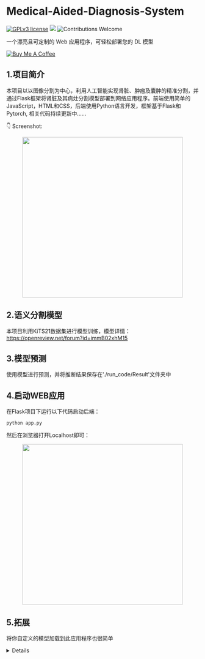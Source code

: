 # Medical-Aided-Diagnosis-System

[![GPLv3 license](https://img.shields.io/badge/License-GPLv3-blue.svg)](http://perso.crans.org/besson/LICENSE.html)
[![](https://img.shields.io/badge/python-3.5%2B-green.svg)]()
![Contributions Welcome](https://img.shields.io/badge/contributions-welcome-brightgreen.svg?style=flat)

一个漂亮且可定制的 Web 应用程序，可轻松部署您的 DL 模型 

<a href="https://www.buymeacoffee.com/fing" target="_blank"><img src="https://www.buymeacoffee.com/assets/img/custom_images/yellow_img.png" alt="Buy Me A Coffee"></a>

## 1.项目简介
本项目以以图像分割为中心，利用人工智能实现肾脏、肿瘤及囊肿的精准分割，并通过Flask框架将肾脏及其病灶分割模型部署到网络应用程序。前端使用简单的JavaScript，HTML和CSS，后端使用Python语言开发，框架基于Flask和Pytorch, 相关代码持续更新中......

:point_down: Screenshot:


<p align="center">
  <img src="https://raw.githubusercontent.com/chuyi00123/Medical-Aided-Diagnosis-System/master/dfbec2cab597e4e3cefe99f10255e4b.png" height="420px" alt="">
</p>

## 2.语义分割模型
本项目利用KiTS21数据集进行模型训练，模型详情：https://openreview.net/forum?id=immB02xhM15

## 3.模型预测
使用模型进行预测，并将推断结果保存在'./run_code/Result'文件夹中

## 4.启动WEB应用
在Flask项目下运行以下代码启动后端：
```
python app.py
```
然后在浏览器打开Localhost即可：

<p align="center">
  <img src="https://raw.githubusercontent.com/chuyi00123/Medical-Aided-Diagnosis-System/master/dfbec2cab597e4e3cefe99f10255e4b.png" height="420px" alt="">
</p>

## 5.拓展
将你自定义的模型加载到此应用程序也很简单


<details>
 <summary>Details</summary>

### 使用自定义模型
将训练好的模型放入'run_inference'文件夹，然后书写属于自己的推断代码

检查app.py中与模型推测有关的代码是否需要修改
  
### 界面修改
修改templates和static目录中的文件
用于UI的index.html和用于所有行为的main.js
  

